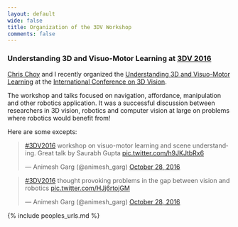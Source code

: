 ```yaml
---
layout: default
wide: false
title: Organization of the 3DV Workshop
comments: false
---
```


### **Understanding 3D and Visuo-Motor Learning at [3DV 2016](http://3dv.stanford.edu/)**

[Chris Choy](http://chrischoy.github.io/) and I recently organized the   [Understanding 3D and Visuo-Motor Learning](http://3dv.stanford.edu/visuo-motor/) at the [International Conference on 3D Vision](http://3dv.stanford.edu/). 

The workshop and talks focused on navigation, affordance, manipulation and other robotics application. It was a successful discussion between researchers in 3D vision, robotics and computer vision at large on problems where robotics would benefit from!

Here are some excepts:
<blockquote class="twitter-tweet" data-lang="en"><p lang="en" dir="ltr"><a href="https://twitter.com/hashtag/3DV2016?src=hash">#3DV2016</a> workshop on visuo-motor learning and scene understanding. Great talk by Saurabh Gupta <a href="https://t.co/h9JKJtbRx6">pic.twitter.com/h9JKJtbRx6</a></p>&mdash; Animesh Garg (@animesh_garg) <a href="https://twitter.com/animesh_garg/status/792050931407867904">October 28, 2016</a></blockquote>
<script async src="//platform.twitter.com/widgets.js" charset="utf-8"></script>

<blockquote class="twitter-tweet" data-lang="en"><p lang="en" dir="ltr"><a href="https://twitter.com/hashtag/3DV2016?src=hash">#3DV2016</a> thought provoking problems in the gap between vision and robotics <a href="https://t.co/HJj6rtojGM">pic.twitter.com/HJj6rtojGM</a></p>&mdash; Animesh Garg (@animesh_garg) <a href="https://twitter.com/animesh_garg/status/792081082514419713">October 28, 2016</a></blockquote>
<script async src="//platform.twitter.com/widgets.js" charset="utf-8"></script> 

{% include peoples_urls.md %}
